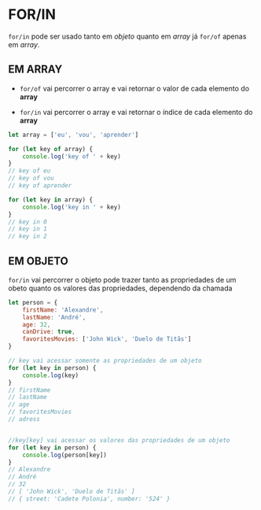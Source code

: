 # FOR/IN
`for/in` pode ser usado tanto em *objeto* quanto em *array* já `for/of` apenas em *array*.


## EM ARRAY
- `for/of` vai percorrer o array e vai retornar o valor de cada elemento do **array**

- `for/in` vai percorrer o array e vai retornar o índice de cada elemento do **array**
```javascript
let array = ['eu', 'vou', 'aprender']

for (let key of array) {
    console.log('key of ' + key)
}
// key of eu
// key of vou
// key of aprender

for (let key in array) {
    console.log('key in ' + key)
}
// key in 0
// key in 1
// key in 2
```


## EM OBJETO
`for/in` vai percorrer o objeto pode trazer tanto as propriedades de um obeto quanto os valores das propriedades, dependendo da chamada 
```javascript
let person = {
    firstName: 'Alexandre',
    lastName: 'André',
    age: 32,
    canDrive: true,
    favoritesMovies: ['John Wick', 'Duelo de Titãs']
}

// key vai acessar somente as propriedades de um objeto
for (let key in person) {
    console.log(key)
}
// firstName
// lastName
// age
// favoritesMovies
// adress


//key[key] vai acessar os valores das propriedades de um objeto
for (let key in person) {
    console.log(person[key])
}
// Alexandre
// André
// 32
// [ 'John Wick', 'Duelo de Titãs' ]
// { street: 'Cadete Polonia', number: '524' }
```